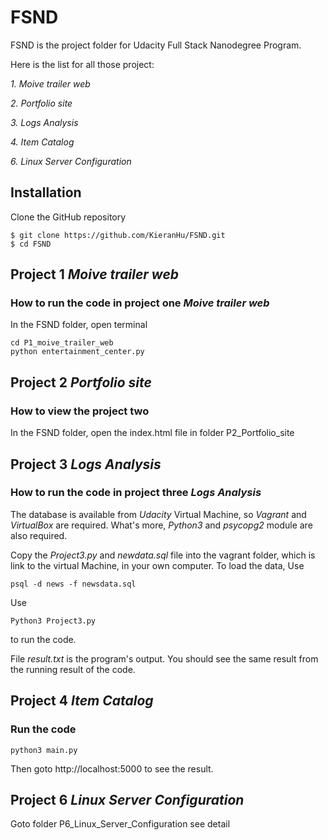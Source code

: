 # FSND

FSND is the project folder for Udacity Full Stack Nanodegree Program.

Here is the list for all those project:

*1. Moive trailer web*

*2. Portfolio site*

*3. Logs Analysis*

*4. Item Catalog*

*6. Linux Server Configuration*

## Installation

Clone the GitHub repository

```{bash}
$ git clone https://github.com/KieranHu/FSND.git
$ cd FSND
```

## Project 1 *Moive trailer web*

### How to run the code in project one *Moive trailer web*

In the FSND folder, open terminal
```{bash}
cd P1_moive_trailer_web
python entertainment_center.py
```

## Project 2 *Portfolio site*

### How to view the project two

In the FSND folder, open the index.html file in folder P2_Portfolio_site

## Project 3 *Logs Analysis*

### How to run the code in project three  *Logs Analysis*

The database is available from *Udacity* Virtual Machine, so *Vagrant* and *VirtualBox* are required. What's more, *Python3* and *psycopg2* module are also required.

Copy the *Project3.py* and *newdata.sql* file into the vagrant folder, which is link to the virtual Machine, in your own computer.
To load the data, Use
```{bash}
psql -d news -f newsdata.sql
```
Use
```{bash}
Python3 Project3.py
```
to run the code.

File *result.txt* is the program's output. You should see the same result from the running result of the code.

## Project 4 *Item Catalog*

### Run the code

```{bash}
python3 main.py
```
Then goto http://localhost:5000 to see the result.

## Project 6 *Linux Server Configuration*

Goto folder P6_Linux_Server_Configuration see detail
